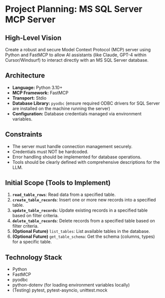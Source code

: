 # Project Planning: MS SQL Server MCP Server

## High-Level Vision
Create a robust and secure Model Context Protocol (MCP) server using Python and FastMCP to allow AI assistants (like Claude, GPT-4 within Cursor/Windsurf) to interact directly with an MS SQL Server database.

## Architecture
-   **Language:** Python 3.10+
-   **MCP Framework:** FastMCP
-   **Transport:** Stdio
-   **Database Library:** `pyodbc` (ensure required ODBC drivers for SQL Server are installed on the machine running the server)
-   **Configuration:** Database credentials managed via environment variables.

## Constraints
-   The server must handle connection management securely.
-   Credentials must NOT be hardcoded.
-   Error handling should be implemented for database operations.
-   Tools should be clearly defined with comprehensive descriptions for the LLM.

## Initial Scope (Tools to Implement)
1.  **`read_table_rows`**: Read data from a specified table.
2.  **`create_table_records`**: Insert one or more new records into a specified table.
3.  **`update_table_records`**: Update existing records in a specified table based on filter criteria.
4.  **`delete_table_records`**: Delete records from a specified table based on filter criteria.
5.  **(Optional Future)** `list_tables`: List available tables in the database.
6.  **(Optional Future)** `get_table_schema`: Get the schema (columns, types) for a specific table.

## Technology Stack
-   Python
-   FastMCP
-   pyodbc
-   python-dotenv (for loading environment variables locally)
-   (Testing) pytest, pytest-asyncio, unittest.mock